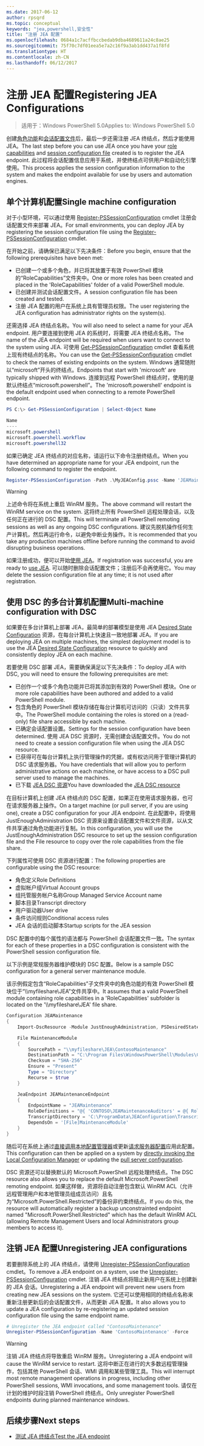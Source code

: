 ```yaml
---
ms.date: 2017-06-12
author: rpsqrd
ms.topic: conceptual
keywords: "jea,powershell,安全性"
title: "注册 JEA 配置"
ms.openlocfilehash: 0684a1c7acffbccbedab9dba4689611a24c8ae25
ms.sourcegitcommit: 75f70c7df01eea5e7a2c16f9a3ab1dd437a1f8fd
ms.translationtype: HT
ms.contentlocale: zh-CN
ms.lasthandoff: 06/12/2017
---
```

# <a name="registering-jea-configurations"></a><span data-ttu-id="48dfb-103">注册 JEA 配置</span><span class="sxs-lookup"><span data-stu-id="48dfb-103">Registering JEA Configurations</span></span>

> <span data-ttu-id="48dfb-104">适用于：Windows PowerShell 5.0</span><span class="sxs-lookup"><span data-stu-id="48dfb-104">Applies to: Windows PowerShell 5.0</span></span>

<span data-ttu-id="48dfb-105">创建[角色功能](role-capabilities.md)和[会话配置文件](session-configurations.md)后，最后一步还需注册 JEA 终结点，然后才能使用 JEA。</span><span class="sxs-lookup"><span data-stu-id="48dfb-105">The last step before you can use JEA once you have your [role capabilities](role-capabilities.md) and [session configuration file](session-configurations.md) created is to register the JEA endpoint.</span></span>
<span data-ttu-id="48dfb-106">此过程将会话配置信息应用于系统，并使终结点可供用户和自动化引擎使用。</span><span class="sxs-lookup"><span data-stu-id="48dfb-106">This process applies the session configuration information to the system and makes the endpoint available for use by users and automation engines.</span></span>

## <a name="single-machine-configuration"></a><span data-ttu-id="48dfb-107">单个计算机配置</span><span class="sxs-lookup"><span data-stu-id="48dfb-107">Single machine configuration</span></span>

<span data-ttu-id="48dfb-108">对于小型环境，可以通过使用 [Register-PSSessionConfiguration](https://msdn.microsoft.com/en-us/powershell/reference/5.1/microsoft.powershell.core/register-pssessionconfiguration) cmdlet 注册会话配置文件来部署 JEA。</span><span class="sxs-lookup"><span data-stu-id="48dfb-108">For small environments, you can deploy JEA by registering the session configuration file using the [Register-PSSessionConfiguration](https://msdn.microsoft.com/en-us/powershell/reference/5.1/microsoft.powershell.core/register-pssessionconfiguration) cmdlet.</span></span>

<span data-ttu-id="48dfb-109">在开始之前，请确保已满足以下先决条件：</span><span class="sxs-lookup"><span data-stu-id="48dfb-109">Before you begin, ensure that the following prerequisites have been met:</span></span>
- <span data-ttu-id="48dfb-110">已创建一个或多个角色，并已将其放置于有效 PowerShell 模块的“RoleCapabilities”文件夹中。</span><span class="sxs-lookup"><span data-stu-id="48dfb-110">One or more roles has been created and placed in the 'RoleCapabilities' folder of a valid PowerShell module.</span></span>
- <span data-ttu-id="48dfb-111">已创建并测试会话配置文件。</span><span class="sxs-lookup"><span data-stu-id="48dfb-111">A session configuration file has been created and tested.</span></span>
- <span data-ttu-id="48dfb-112">注册 JEA 配置的用户在系统上具有管理员权限。</span><span class="sxs-lookup"><span data-stu-id="48dfb-112">The user registering the JEA configuration has administrator rights on the system(s).</span></span>

<span data-ttu-id="48dfb-113">还需选择 JEA 终结点名称。</span><span class="sxs-lookup"><span data-stu-id="48dfb-113">You will also need to select a name for your JEA endpoint.</span></span>
<span data-ttu-id="48dfb-114">用户要连接到使用 JEA 的系统时，将需要 JEA 终结点名称。</span><span class="sxs-lookup"><span data-stu-id="48dfb-114">The name of the JEA endpoint will be required when users want to connect to the system using JEA.</span></span>
<span data-ttu-id="48dfb-115">可使用 [Get-PSSessionConfiguration](https://msdn.microsoft.com/en-us/powershell/reference/5.1/microsoft.powershell.core/get-pssessionconfiguration) cmdlet 查看系统上现有终结点的名称。</span><span class="sxs-lookup"><span data-stu-id="48dfb-115">You can use the [Get-PSSessionConfiguration](https://msdn.microsoft.com/en-us/powershell/reference/5.1/microsoft.powershell.core/get-pssessionconfiguration) cmdlet to check the names of existing endpoints on the system.</span></span>
<span data-ttu-id="48dfb-116">Windows 通常随附以“microsoft”开头的终结点。</span><span class="sxs-lookup"><span data-stu-id="48dfb-116">Endpoints that start with 'microsoft' are typically shipped with Windows.</span></span>
<span data-ttu-id="48dfb-117">连接到远程 PowerShell 终结点时，使用的是默认终结点“microsoft.powershell”。</span><span class="sxs-lookup"><span data-stu-id="48dfb-117">The 'microsoft.powershell' endpoint is the default endpoint used when connecting to a remote PowerShell endpoint.</span></span>

```powershell
PS C:\> Get-PSSessionConfiguration | Select-Object Name

Name
----
microsoft.powershell
microsoft.powershell.workflow
microsoft.powershell32
```

<span data-ttu-id="48dfb-118">如果已确定 JEA 终结点的对应名称，请运行以下命令注册终结点。</span><span class="sxs-lookup"><span data-stu-id="48dfb-118">When you have determined an appropriate name for your JEA endpoint, run the following command to register the endpoint.</span></span>

```powershell
Register-PSSessionConfiguration -Path .\MyJEAConfig.pssc -Name 'JEAMaintenance' -Force
```

> [!WARNING]
> <span data-ttu-id="48dfb-119">上述命令将在系统上重启 WinRM 服务。</span><span class="sxs-lookup"><span data-stu-id="48dfb-119">The above command will restart the WinRM service on the system.</span></span>
> <span data-ttu-id="48dfb-120">这将终止所有 PowerShell 远程处理会话，以及任何正在进行的 DSC 配置。</span><span class="sxs-lookup"><span data-stu-id="48dfb-120">This will terminate all PowerShell remoting sessions as well as any ongoing DSC configurations.</span></span>
> <span data-ttu-id="48dfb-121">建议先脱机操作任何生产计算机，然后再运行命令，以避免中断业务操作。</span><span class="sxs-lookup"><span data-stu-id="48dfb-121">It is recommended that you take any production machines offline before running the command to avoid disrupting business operations.</span></span>

<span data-ttu-id="48dfb-122">如果注册成功，便可以开始[使用 JEA](using-jea.md)。</span><span class="sxs-lookup"><span data-stu-id="48dfb-122">If registration was successful, you are ready to [use JEA](using-jea.md).</span></span>
<span data-ttu-id="48dfb-123">可以随时删除会话配置文件；注册后不会再使用它。</span><span class="sxs-lookup"><span data-stu-id="48dfb-123">You may delete the session configuration file at any time; it is not used after registration.</span></span>

## <a name="multi-machine-configuration-with-dsc"></a><span data-ttu-id="48dfb-124">使用 DSC 的多台计算机配置</span><span class="sxs-lookup"><span data-stu-id="48dfb-124">Multi-machine configuration with DSC</span></span>

<span data-ttu-id="48dfb-125">如果要在多台计算机上部署 JEA，最简单的部署模型是使用 JEA [Desired State Configuration](https://msdn.microsoft.com/en-us/powershell/dsc/overview) 资源，在每台计算机上快速且一致地部署 JEA。</span><span class="sxs-lookup"><span data-stu-id="48dfb-125">If you are deploying JEA on multiple machines, the simplest deployment model is to use the JEA [Desired State Configuration](https://msdn.microsoft.com/en-us/powershell/dsc/overview) resource to quickly and consistently deploy JEA on each machine.</span></span>

<span data-ttu-id="48dfb-126">若要使用 DSC 部署 JEA，需要确保满足以下先决条件：</span><span class="sxs-lookup"><span data-stu-id="48dfb-126">To deploy JEA with DSC, you will need to ensure the following prerequisites are met:</span></span>
- <span data-ttu-id="48dfb-127">已创作一个或多个角色功能并已将其添加到有效的 PowerShell 模块。</span><span class="sxs-lookup"><span data-stu-id="48dfb-127">One or more role capabilities have been authored and added to a valid PowerShell module.</span></span>
- <span data-ttu-id="48dfb-128">包含角色的 PowerShell 模块存储在每台计算机可访问的（只读）文件共享中。</span><span class="sxs-lookup"><span data-stu-id="48dfb-128">The PowerShell module containing the roles is stored on a (read-only) file share accessible by each machine.</span></span>
- <span data-ttu-id="48dfb-129">已确定会话配置设置。</span><span class="sxs-lookup"><span data-stu-id="48dfb-129">Settings for the session configuration have been determined.</span></span> <span data-ttu-id="48dfb-130">使用 JEA DSC 资源时，无需创建会话配置文件。</span><span class="sxs-lookup"><span data-stu-id="48dfb-130">You do not need to create a session configuration file when using the JEA DSC resource.</span></span>
- <span data-ttu-id="48dfb-131">已获得可在每台计算机上执行管理操作的凭据，或有权访问用于管理计算机的 DSC 请求服务器。</span><span class="sxs-lookup"><span data-stu-id="48dfb-131">You have credentials that will allow you to perform administrative actions on each machine, or have access to a DSC pull server used to manage the machines.</span></span>
- <span data-ttu-id="48dfb-132">已下载 [JEA DSC 资源](https://github.com/PowerShell/JEA/tree/master/DSC%20Resource)</span><span class="sxs-lookup"><span data-stu-id="48dfb-132">You have downloaded the [JEA DSC resource](https://github.com/PowerShell/JEA/tree/master/DSC%20Resource)</span></span>

<span data-ttu-id="48dfb-133">在目标计算机上创建 JEA 终结点的 DSC 配置，如果正在使用请求服务器，也可在请求服务器上操作。</span><span class="sxs-lookup"><span data-stu-id="48dfb-133">On a target machine (or pull server, if you are using one), create a DSC configuration for your JEA endpoint.</span></span>
<span data-ttu-id="48dfb-134">在此配置中，将使用 JustEnoughAdministration DSC 资源来设置会话配置文件和文件资源，以从文件共享通过角色功能进行复制。</span><span class="sxs-lookup"><span data-stu-id="48dfb-134">In this configuration, you will use the JustEnoughAdministration DSC resource to set up the session configuration file and the File resource to copy over the role capabilities from the file share.</span></span>

<span data-ttu-id="48dfb-135">下列属性可使用 DSC 资源进行配置：</span><span class="sxs-lookup"><span data-stu-id="48dfb-135">The following properties are configurable using the DSC resource:</span></span>
- <span data-ttu-id="48dfb-136">角色定义</span><span class="sxs-lookup"><span data-stu-id="48dfb-136">Role Definitions</span></span>
- <span data-ttu-id="48dfb-137">虚拟帐户组</span><span class="sxs-lookup"><span data-stu-id="48dfb-137">Virtual Account groups</span></span>
- <span data-ttu-id="48dfb-138">组托管服务帐户名称</span><span class="sxs-lookup"><span data-stu-id="48dfb-138">Group Managed Service Account name</span></span>
- <span data-ttu-id="48dfb-139">脚本目录</span><span class="sxs-lookup"><span data-stu-id="48dfb-139">Transcript directory</span></span>
- <span data-ttu-id="48dfb-140">用户驱动器</span><span class="sxs-lookup"><span data-stu-id="48dfb-140">User drive</span></span>
- <span data-ttu-id="48dfb-141">条件访问规则</span><span class="sxs-lookup"><span data-stu-id="48dfb-141">Conditional access rules</span></span>
- <span data-ttu-id="48dfb-142">JEA 会话的启动脚本</span><span class="sxs-lookup"><span data-stu-id="48dfb-142">Startup scripts for the JEA session</span></span>

<span data-ttu-id="48dfb-143">DSC 配置中的每个属性的语法都与 PowerShell 会话配置文件一致。</span><span class="sxs-lookup"><span data-stu-id="48dfb-143">The syntax for each of these properties in a DSC configuration is consistent with the PowerShell session configuration file.</span></span>

<span data-ttu-id="48dfb-144">以下示例是常规服务器维护模块的 DSC 配置。</span><span class="sxs-lookup"><span data-stu-id="48dfb-144">Below is a sample DSC configuration for a general server maintenance module.</span></span>

<span data-ttu-id="48dfb-145">该示例假定包含“RoleCapabilities”子文件夹中的角色功能的有效 PowerShell 模块位于“\\\\myfileshare\\JEA”文件共享中。</span><span class="sxs-lookup"><span data-stu-id="48dfb-145">It assumes that a valid PowerShell module containing role capabilities in a 'RoleCapabilities' subfolder is located on the '\\\\myfileshare\\JEA' file share.</span></span>


```powershell
Configuration JEAMaintenance
{
    Import-DscResource -Module JustEnoughAdministration, PSDesiredStateConfiguration

    File MaintenanceModule
    {
        SourcePath = "\\myfileshare\JEA\ContosoMaintenance"
        DestinationPath = "C:\Program Files\WindowsPowerShell\Modules\ContosoMaintenance"
        Checksum = "SHA-256"
        Ensure = "Present"
        Type = "Directory"
        Recurse = $true
    }

    JeaEndpoint JEAMaintenanceEndpoint
    {
        EndpointName = "JEAMaintenance"
        RoleDefinitions = "@{ 'CONTOSO\JEAMaintenanceAuditors' = @{ RoleCapabilities = 'GeneralServerMaintenance-Audit' }; 'CONTOSO\JEAMaintenanceAdmins' = @{ RoleCapabilities = 'GeneralServerMaintenance-Audit', 'GeneralServerMaintenance-Admin' } }"
        TranscriptDirectory = 'C:\ProgramData\JEAConfiguration\Transcripts'
        DependsOn = '[File]MaintenanceModule'
    }
}
```

<span data-ttu-id="48dfb-146">随后可在系统上通过[直接调用本地配置管理器](https://msdn.microsoft.com/en-us/powershell/dsc/metaconfig)或更新[请求服务器配置](https://msdn.microsoft.com/en-us/powershell/dsc/pullserver)应用此配置。</span><span class="sxs-lookup"><span data-stu-id="48dfb-146">This configuration can then be applied on a system by [directly invoking the Local Configuration Manager](https://msdn.microsoft.com/en-us/powershell/dsc/metaconfig) or updating the [pull server configuration](https://msdn.microsoft.com/en-us/powershell/dsc/pullserver).</span></span>

<span data-ttu-id="48dfb-147">DSC 资源还可以替换默认的 Microsoft.PowerShell 远程处理终结点。</span><span class="sxs-lookup"><span data-stu-id="48dfb-147">The DSC resource also allows you to replace the default Microsoft.PowerShell remoting endpoint.</span></span>
<span data-ttu-id="48dfb-148">如果这样做，资源将自动注册包含默认 WinRM ACL（允许远程管理用户和本地管理员组成员访问）且名为“Microsoft.PowerShell.Restricted”的备份非约束终结点。</span><span class="sxs-lookup"><span data-stu-id="48dfb-148">If you do this, the resource will automatically register a backup unconstrainted endpoint named "Microsoft.PowerShell.Restricted" which has the default WinRM ACL (allowing Remote Management Users and local Administrators group members to access it).</span></span>

## <a name="unregistering-jea-configurations"></a><span data-ttu-id="48dfb-149">注销 JEA 配置</span><span class="sxs-lookup"><span data-stu-id="48dfb-149">Unregistering JEA configurations</span></span>

<span data-ttu-id="48dfb-150">若要删除系统上的 JEA 终结点，请使用 [Unregister-PSSessionConfiguration](https://msdn.microsoft.com/powershell/reference/5.1/microsoft.powershell.core/Unregister-PSSessionConfiguration) cmdlet。</span><span class="sxs-lookup"><span data-stu-id="48dfb-150">To remove a JEA endpoint on a system, use the [Unregister-PSSessionConfiguration](https://msdn.microsoft.com/powershell/reference/5.1/microsoft.powershell.core/Unregister-PSSessionConfiguration) cmdlet.</span></span>
<span data-ttu-id="48dfb-151">注销 JEA 终结点将阻止新用户在系统上创建新的 JEA 会话。</span><span class="sxs-lookup"><span data-stu-id="48dfb-151">Unregistering a JEA endpoint will prevent new users from creating new JEA sessions on the system.</span></span>
<span data-ttu-id="48dfb-152">它还可以使用相同的终结点名称来重新注册更新后的会话配置文件，从而更新 JEA 配置。</span><span class="sxs-lookup"><span data-stu-id="48dfb-152">It also allows you to update a JEA configuration by re-registering an updated session configuration file using the same endpoint name.</span></span>

```powershell
# Unregister the JEA endpoint called "ContosoMaintenance"
Unregister-PSSessionConfiguration -Name 'ContosoMaintenance' -Force
```

> [!WARNING]
> <span data-ttu-id="48dfb-153">注销 JEA 终结点将导致重启 WinRM 服务。</span><span class="sxs-lookup"><span data-stu-id="48dfb-153">Unregistering a JEA endpoint will cause the WinRM service to restart.</span></span>
> <span data-ttu-id="48dfb-154">这将中断正在进行的大多数远程管理操作，包括其他 PowerShell 会话、WMI 调用和某些管理工具。</span><span class="sxs-lookup"><span data-stu-id="48dfb-154">This will interrupt most remote management operations in progress, including other PowerShell sessions, WMI invocations, and some management tools.</span></span>
> <span data-ttu-id="48dfb-155">请仅在计划的维护时段注销 PowerShell 终结点。</span><span class="sxs-lookup"><span data-stu-id="48dfb-155">Only unregister PowerShell endpoints during planned maintenance windows.</span></span>

## <a name="next-steps"></a><span data-ttu-id="48dfb-156">后续步骤</span><span class="sxs-lookup"><span data-stu-id="48dfb-156">Next steps</span></span>

- [<span data-ttu-id="48dfb-157">测试 JEA 终结点</span><span class="sxs-lookup"><span data-stu-id="48dfb-157">Test the JEA endpoint</span></span>](using-jea.md)

